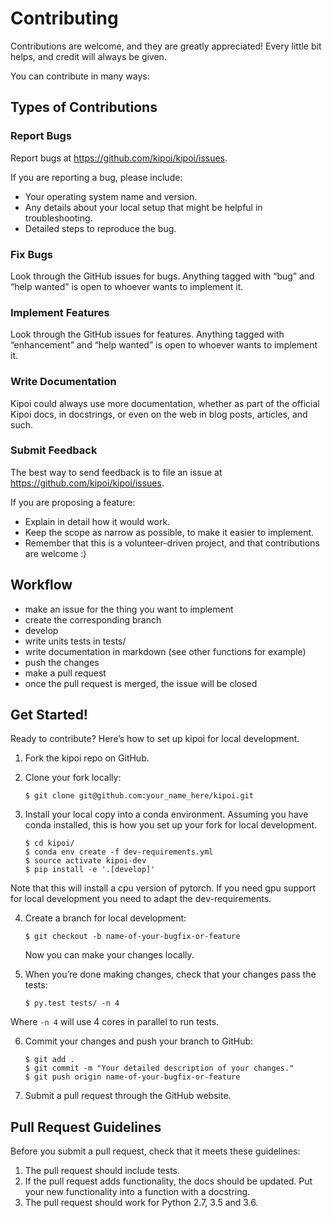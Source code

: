 # Contributing

Contributions are welcome, and they are greatly appreciated! Every little bit helps, and credit will always be given.

You can contribute in many ways:

## Types of Contributions

### Report Bugs

Report bugs at <https://github.com/kipoi/kipoi/issues>.

If you are reporting a bug, please include:

-   Your operating system name and version.
-   Any details about your local setup that might be helpful in troubleshooting.
-   Detailed steps to reproduce the bug.

### Fix Bugs

Look through the GitHub issues for bugs. Anything tagged with “bug” and “help wanted” is open to whoever wants to implement it.

### Implement Features

Look through the GitHub issues for features. Anything tagged with “enhancement” and “help wanted” is open to whoever wants to implement it.

### Write Documentation

Kipoi could always use more documentation, whether as part of the official Kipoi docs, in docstrings, or even on the web in blog posts, articles, and such.

### Submit Feedback

The best way to send feedback is to file an issue at <https://github.com/kipoi/kipoi/issues>.

If you are proposing a feature:

-   Explain in detail how it would work.
-   Keep the scope as narrow as possible, to make it easier to implement.
-   Remember that this is a volunteer-driven project, and that contributions are welcome :)

## Workflow

- make an issue for the thing you want to implement
- create the corresponding branch
- develop
- write units tests in tests/
- write documentation in markdown (see other functions for example)
- push the changes
- make a pull request
- once the pull request is merged, the issue will be closed

## Get Started!

Ready to contribute? Here’s how to set up kipoi for local development.

1.  Fork the kipoi repo on GitHub.
2.  Clone your fork locally:

        $ git clone git@github.com:your_name_here/kipoi.git

3.  Install your local copy into a conda environment. Assuming you have conda installed, this is how you set up your fork for local development.


        $ cd kipoi/
        $ conda env create -f dev-requirements.yml
        $ source activate kipoi-dev
        $ pip install -e '.[develop]'

Note that this will install a cpu version of pytorch.
If you need gpu support for local development you need to adapt 
the dev-requirements.


4.  Create a branch for local development:

        $ git checkout -b name-of-your-bugfix-or-feature

    Now you can make your changes locally.

5.  When you’re done making changes, check that your changes pass the tests:

        $ py.test tests/ -n 4

Where `-n 4` will use 4 cores in parallel to run tests.

6.  Commit your changes and push your branch to GitHub:

        $ git add .
        $ git commit -m "Your detailed description of your changes."
        $ git push origin name-of-your-bugfix-or-feature

7.  Submit a pull request through the GitHub website.

## Pull Request Guidelines

Before you submit a pull request, check that it meets these guidelines:

1.  The pull request should include tests.
2.  If the pull request adds functionality, the docs should be updated. Put your new functionality into a function with a docstring.
3.  The pull request should work for Python 2.7, 3.5 and 3.6.
